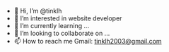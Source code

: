 - 👋 Hi, I’m @tinklh
- 👀 I’m interested in website developer
- 🌱 I’m currently learning ...
- 💞️ I’m looking to collaborate on ...
- 📫 How to reach me Gmail: tinklh2003@gmail.com

<!---
tinklh/tinklh is a ✨ special ✨ repository because its `README.md` (this file) appears on your GitHub profile.
You can click the Preview link to take a look at your changes.
--->
